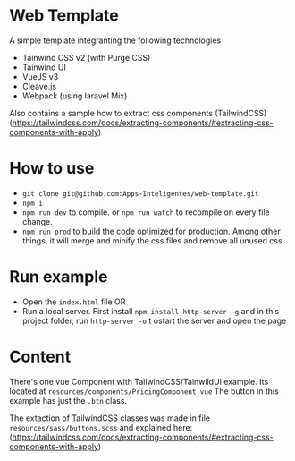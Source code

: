 # Web Template

A simple template integranting the following technologies
* Tainwind CSS v2 (with Purge CSS)
* Tainwind UI
* VueJS v3
* Cleave.js
* Webpack (using laravel Mix)

Also contains a sample how to extract css components (TailwindCSS) (https://tailwindcss.com/docs/extracting-components/#extracting-css-components-with-apply)


# How to use
* `git clone git@github.com:Apps-Inteligentes/web-template.git`
* `npm i`
* `npm run dev` to compile. or `npm run watch` to recompile on every file change. 
* `npm run prod` to build the code optimized for production. Among other things, it will merge and minify the css files and remove all unused css

# Run example
* Open the `index.html` file OR
* Run a local server. First install `npm install http-server -g` and in this project folder, run `http-server -o` t ostart the server and open the page



# Content
There's one vue Component with TailwindCSS/TainwildUI example. Its located at `resources/components/PricingComponent.vue`
The button in this example has just the `.btn` class. 

The extaction of TailwindCSS classes was made in file `resources/sass/buttons.scss` and explained here: (https://tailwindcss.com/docs/extracting-components/#extracting-css-components-with-apply)
